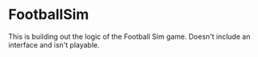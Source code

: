 # FootballSim
This is building out the logic of the Football Sim game. Doesn't include an interface and isn't playable.
